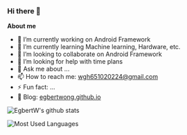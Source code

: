 ### Hi there 👋

**About me**

- 🔭 I’m currently working on Android Framework
- 🌱 I’m currently learning Machine learning, Hardware, etc.
- 👯 I’m looking to collaborate on Android Framework
- 🤔 I’m looking for help with time plans
- 💬 Ask me about ...
- 📫 How to reach me: [wgh651020224@gmail.com](mailto://wgh651020224@gmail.com)
- ⚡ Fun fact: ...
- 📕 Blog: [egbertwong.github.io](egbertwong.github.io)

![EgbertW's github stats](https://github-readme-stats.vercel.app/api?username=egbertwong&show_icons=true&theme=radical)

![Most Used Languages](https://github-readme-stats.vercel.app/api/top-langs/?username=egbertwong&layout=compact&theme=radical)
